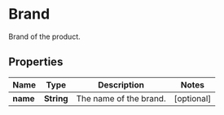

# Brand

Brand of the product.

## Properties

| Name | Type | Description | Notes |
|------------ | ------------- | ------------- | -------------|
|**name** | **String** | The name of the brand. |  [optional] |



